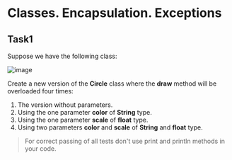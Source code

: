 # Classes. Encapsulation. Exceptions
## Task1

Suppose we have the following class:


![image](https://github.com/user-attachments/assets/e57611ef-f749-42b8-9d40-f986f368fabf)

Create a new version of the **Circle** class where the **draw** method will be overloaded four times:

1. The version without parameters.
2. Using the one parameter **color** of **String** type.
3. Using the one parameter **scale** of **float** type.
4. Using two parameters **color** and **scale** of **String** and **float** type.

> For correct passing of all tests don't use print and println methods in your code.
